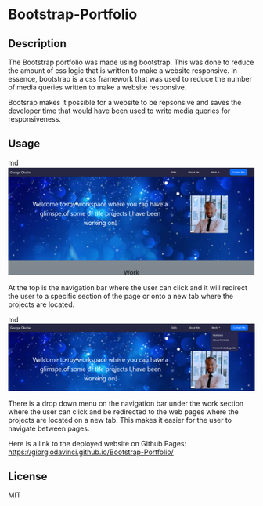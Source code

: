 # Bootstrap-Portfolio

## Description

The Bootstrap portfolio was made using bootstrap. This was done to reduce the amount of css logic that is written to make a website responsive. In essence, bootstrap is a css framework that was used to reduce the number of media queries written to make a website responsive. 

Bootsrap makes it possible for a website to be repsonsive and saves the developer time that would have been used to write media queries for responsiveness.

## Usage
md
    ![alt text](./images/screenshot1.png)

At the top is the navigation bar where the user can click and it will redirect the user to a specific section of the page or onto a new tab where the projects are located.

md
    ![alt text](./images/screenshot2.png)

There is a drop down menu on the navigation bar under the work section where the user can click and be redirected to the web pages where the projects are located on a new tab. This makes it easier for the user to navigate between pages.

Here is a link to the deployed website on Github Pages: https://giorgiodavinci.github.io/Bootstrap-Portfolio/

## License
MIT